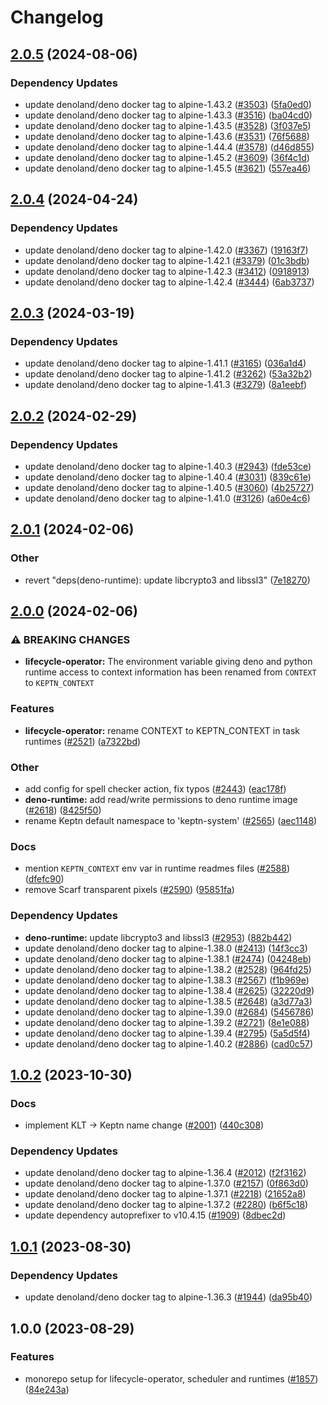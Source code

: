 # Changelog

## [2.0.5](https://github.com/keptn/lifecycle-toolkit/compare/deno-runtime-v2.0.4...deno-runtime-v2.0.5) (2024-08-06)


### Dependency Updates

* update denoland/deno docker tag to alpine-1.43.2 ([#3503](https://github.com/keptn/lifecycle-toolkit/issues/3503)) ([5fa0ed0](https://github.com/keptn/lifecycle-toolkit/commit/5fa0ed00d74d0b12844180de604c4e84b90bc1e4))
* update denoland/deno docker tag to alpine-1.43.3 ([#3516](https://github.com/keptn/lifecycle-toolkit/issues/3516)) ([ba04cd0](https://github.com/keptn/lifecycle-toolkit/commit/ba04cd0324704b23ead0d2cb26566d3c9b1f887c))
* update denoland/deno docker tag to alpine-1.43.5 ([#3528](https://github.com/keptn/lifecycle-toolkit/issues/3528)) ([3f037e5](https://github.com/keptn/lifecycle-toolkit/commit/3f037e5db9cb651cf0066af546ea4e0dbe5edb6f))
* update denoland/deno docker tag to alpine-1.43.6 ([#3531](https://github.com/keptn/lifecycle-toolkit/issues/3531)) ([76f5688](https://github.com/keptn/lifecycle-toolkit/commit/76f5688ba070c5f612211607dcba0ed2b6bcdf49))
* update denoland/deno docker tag to alpine-1.44.4 ([#3578](https://github.com/keptn/lifecycle-toolkit/issues/3578)) ([d46d855](https://github.com/keptn/lifecycle-toolkit/commit/d46d855d7ca716bf32c28e8ad9b9d16281a82222))
* update denoland/deno docker tag to alpine-1.45.2 ([#3609](https://github.com/keptn/lifecycle-toolkit/issues/3609)) ([36f4c1d](https://github.com/keptn/lifecycle-toolkit/commit/36f4c1d594e348a30647e76e8ed857f05a77ee6f))
* update denoland/deno docker tag to alpine-1.45.5 ([#3621](https://github.com/keptn/lifecycle-toolkit/issues/3621)) ([557ea46](https://github.com/keptn/lifecycle-toolkit/commit/557ea4682ecd350857afa0a6b78e00ea28151635))

## [2.0.4](https://github.com/keptn/lifecycle-toolkit/compare/deno-runtime-v2.0.3...deno-runtime-v2.0.4) (2024-04-24)


### Dependency Updates

* update denoland/deno docker tag to alpine-1.42.0 ([#3367](https://github.com/keptn/lifecycle-toolkit/issues/3367)) ([19163f7](https://github.com/keptn/lifecycle-toolkit/commit/19163f7f1315c24e6dffd01c59a4bf6da25f5318))
* update denoland/deno docker tag to alpine-1.42.1 ([#3379](https://github.com/keptn/lifecycle-toolkit/issues/3379)) ([01c3bdb](https://github.com/keptn/lifecycle-toolkit/commit/01c3bdb4e8e50bc5475ccb945d6ce866060defbb))
* update denoland/deno docker tag to alpine-1.42.3 ([#3412](https://github.com/keptn/lifecycle-toolkit/issues/3412)) ([0918913](https://github.com/keptn/lifecycle-toolkit/commit/09189130ff002cadbf4652bc8f094defa31eb58d))
* update denoland/deno docker tag to alpine-1.42.4 ([#3444](https://github.com/keptn/lifecycle-toolkit/issues/3444)) ([6ab3737](https://github.com/keptn/lifecycle-toolkit/commit/6ab3737e5a00dc0c4893dba18436cee24e7db115))

## [2.0.3](https://github.com/keptn/lifecycle-toolkit/compare/deno-runtime-v2.0.2...deno-runtime-v2.0.3) (2024-03-19)


### Dependency Updates

* update denoland/deno docker tag to alpine-1.41.1 ([#3165](https://github.com/keptn/lifecycle-toolkit/issues/3165)) ([036a1d4](https://github.com/keptn/lifecycle-toolkit/commit/036a1d45e1b851bd9b2a55648f95c47367638d30))
* update denoland/deno docker tag to alpine-1.41.2 ([#3262](https://github.com/keptn/lifecycle-toolkit/issues/3262)) ([53a32b2](https://github.com/keptn/lifecycle-toolkit/commit/53a32b2d65cacec787ffe653b81df68d87fd70d4))
* update denoland/deno docker tag to alpine-1.41.3 ([#3279](https://github.com/keptn/lifecycle-toolkit/issues/3279)) ([8a1eebf](https://github.com/keptn/lifecycle-toolkit/commit/8a1eebf2242118f3e582605494b0fd917641dda6))

## [2.0.2](https://github.com/keptn/lifecycle-toolkit/compare/deno-runtime-v2.0.1...deno-runtime-v2.0.2) (2024-02-29)


### Dependency Updates

* update denoland/deno docker tag to alpine-1.40.3 ([#2943](https://github.com/keptn/lifecycle-toolkit/issues/2943)) ([fde53ce](https://github.com/keptn/lifecycle-toolkit/commit/fde53ce523438fc6b040d9df7951aa1ec04a82f4))
* update denoland/deno docker tag to alpine-1.40.4 ([#3031](https://github.com/keptn/lifecycle-toolkit/issues/3031)) ([839c61e](https://github.com/keptn/lifecycle-toolkit/commit/839c61ec6a34b9b2a44f65cc2f0231c38f1d6f30))
* update denoland/deno docker tag to alpine-1.40.5 ([#3060](https://github.com/keptn/lifecycle-toolkit/issues/3060)) ([4b25727](https://github.com/keptn/lifecycle-toolkit/commit/4b25727e1a75e99f3b3b709aeeb3c49e5845c0b3))
* update denoland/deno docker tag to alpine-1.41.0 ([#3126](https://github.com/keptn/lifecycle-toolkit/issues/3126)) ([a60e4c6](https://github.com/keptn/lifecycle-toolkit/commit/a60e4c6da63f36ac06cbdaf4994bbae8c062ac18))

## [2.0.1](https://github.com/keptn/lifecycle-toolkit/compare/deno-runtime-v2.0.0...deno-runtime-v2.0.1) (2024-02-06)


### Other

* revert "deps(deno-runtime): update libcrypto3 and libssl3" ([7e18270](https://github.com/keptn/lifecycle-toolkit/commit/7e1827088848dc486afb007c354155d2f9a5ed5c))

## [2.0.0](https://github.com/keptn/lifecycle-toolkit/compare/deno-runtime-v1.0.2...deno-runtime-v2.0.0) (2024-02-06)


### ⚠ BREAKING CHANGES

* **lifecycle-operator:** The environment variable giving deno and python runtime access to context information has been renamed from `CONTEXT` to `KEPTN_CONTEXT`

### Features

* **lifecycle-operator:** rename CONTEXT to KEPTN_CONTEXT in task runtimes ([#2521](https://github.com/keptn/lifecycle-toolkit/issues/2521)) ([a7322bd](https://github.com/keptn/lifecycle-toolkit/commit/a7322bd9266fa1589d77b06675d70d1a9e6c29ac))


### Other

* add config for spell checker action, fix typos ([#2443](https://github.com/keptn/lifecycle-toolkit/issues/2443)) ([eac178f](https://github.com/keptn/lifecycle-toolkit/commit/eac178f650962208449553086d54d26d27fa4da3))
* **deno-runtime:** add read/write permissions to deno runtime image ([#2618](https://github.com/keptn/lifecycle-toolkit/issues/2618)) ([8425f50](https://github.com/keptn/lifecycle-toolkit/commit/8425f50bf745282e78ed0bba7300810d82bd84c9))
* rename Keptn default namespace to 'keptn-system' ([#2565](https://github.com/keptn/lifecycle-toolkit/issues/2565)) ([aec1148](https://github.com/keptn/lifecycle-toolkit/commit/aec11489451ab1b0bcd69a6b90b0d45f69c5df7c))


### Docs

* mention `KEPTN_CONTEXT` env var in runtime readmes files ([#2588](https://github.com/keptn/lifecycle-toolkit/issues/2588)) ([dfefc90](https://github.com/keptn/lifecycle-toolkit/commit/dfefc90e9e5075ef130e3962b1ded983b2b213f4))
* remove Scarf transparent pixels ([#2590](https://github.com/keptn/lifecycle-toolkit/issues/2590)) ([95851fa](https://github.com/keptn/lifecycle-toolkit/commit/95851fa52cb3a6565a4b52ae0e8b00dcc9861a3b))


### Dependency Updates

* **deno-runtime:** update libcrypto3 and libssl3 ([#2953](https://github.com/keptn/lifecycle-toolkit/issues/2953)) ([882b442](https://github.com/keptn/lifecycle-toolkit/commit/882b44222fee306704674a91875ffdf1ccc7a3af))
* update denoland/deno docker tag to alpine-1.38.0 ([#2413](https://github.com/keptn/lifecycle-toolkit/issues/2413)) ([14f3cc3](https://github.com/keptn/lifecycle-toolkit/commit/14f3cc3b191403b759909f7433596aa3713a095e))
* update denoland/deno docker tag to alpine-1.38.1 ([#2474](https://github.com/keptn/lifecycle-toolkit/issues/2474)) ([04248eb](https://github.com/keptn/lifecycle-toolkit/commit/04248eb7a7d7307334733834d680670e6f006b53))
* update denoland/deno docker tag to alpine-1.38.2 ([#2528](https://github.com/keptn/lifecycle-toolkit/issues/2528)) ([964fd25](https://github.com/keptn/lifecycle-toolkit/commit/964fd259c5e56652d87af32b83cceec7cae77cac))
* update denoland/deno docker tag to alpine-1.38.3 ([#2567](https://github.com/keptn/lifecycle-toolkit/issues/2567)) ([f1b969e](https://github.com/keptn/lifecycle-toolkit/commit/f1b969e66b64c03dfe70ae4960daa78246e26a61))
* update denoland/deno docker tag to alpine-1.38.4 ([#2625](https://github.com/keptn/lifecycle-toolkit/issues/2625)) ([32220d9](https://github.com/keptn/lifecycle-toolkit/commit/32220d90fd6a4bc645965c8ebc26f8580c643a16))
* update denoland/deno docker tag to alpine-1.38.5 ([#2648](https://github.com/keptn/lifecycle-toolkit/issues/2648)) ([a3d77a3](https://github.com/keptn/lifecycle-toolkit/commit/a3d77a377dc7869655b901c697ee62c3e7ae86e3))
* update denoland/deno docker tag to alpine-1.39.0 ([#2684](https://github.com/keptn/lifecycle-toolkit/issues/2684)) ([5456786](https://github.com/keptn/lifecycle-toolkit/commit/5456786ed7128766016b065e262fad1a4a4f3ee6))
* update denoland/deno docker tag to alpine-1.39.2 ([#2721](https://github.com/keptn/lifecycle-toolkit/issues/2721)) ([8e1e088](https://github.com/keptn/lifecycle-toolkit/commit/8e1e088ba31de2444a306be5750fa5972e224b28))
* update denoland/deno docker tag to alpine-1.39.4 ([#2795](https://github.com/keptn/lifecycle-toolkit/issues/2795)) ([5a5d5f4](https://github.com/keptn/lifecycle-toolkit/commit/5a5d5f4fc05e5f10f069db71137751a59febcb20))
* update denoland/deno docker tag to alpine-1.40.2 ([#2886](https://github.com/keptn/lifecycle-toolkit/issues/2886)) ([cad0c57](https://github.com/keptn/lifecycle-toolkit/commit/cad0c578950fc6dbd0102764508a05d2a86d749f))

## [1.0.2](https://github.com/keptn/lifecycle-toolkit/compare/deno-runtime-v1.0.1...deno-runtime-v1.0.2) (2023-10-30)


### Docs

* implement KLT -&gt; Keptn name change ([#2001](https://github.com/keptn/lifecycle-toolkit/issues/2001)) ([440c308](https://github.com/keptn/lifecycle-toolkit/commit/440c3082e5400f89d791724651984ba2bc0a4724))


### Dependency Updates

* update denoland/deno docker tag to alpine-1.36.4 ([#2012](https://github.com/keptn/lifecycle-toolkit/issues/2012)) ([f2f3162](https://github.com/keptn/lifecycle-toolkit/commit/f2f316271d86209da124ea3554fa2e821d79e953))
* update denoland/deno docker tag to alpine-1.37.0 ([#2157](https://github.com/keptn/lifecycle-toolkit/issues/2157)) ([0f863d0](https://github.com/keptn/lifecycle-toolkit/commit/0f863d03c46a16ee7e105335ae610f3c4776d4f8))
* update denoland/deno docker tag to alpine-1.37.1 ([#2218](https://github.com/keptn/lifecycle-toolkit/issues/2218)) ([21652a8](https://github.com/keptn/lifecycle-toolkit/commit/21652a8bf5a10eae55d4c1fd81e270ee581eb4a1))
* update denoland/deno docker tag to alpine-1.37.2 ([#2280](https://github.com/keptn/lifecycle-toolkit/issues/2280)) ([b6f5c18](https://github.com/keptn/lifecycle-toolkit/commit/b6f5c184bf5dccc26003e63ba11edce80f10eb66))
* update dependency autoprefixer to v10.4.15 ([#1909](https://github.com/keptn/lifecycle-toolkit/issues/1909)) ([8dbec2d](https://github.com/keptn/lifecycle-toolkit/commit/8dbec2d6116fb20bac86162aaea2b75c24eb96be))

## [1.0.1](https://github.com/keptn/lifecycle-toolkit/compare/deno-runtime-v1.0.0...deno-runtime-v1.0.1) (2023-08-30)


### Dependency Updates

* update denoland/deno docker tag to alpine-1.36.3 ([#1944](https://github.com/keptn/lifecycle-toolkit/issues/1944)) ([da95b40](https://github.com/keptn/lifecycle-toolkit/commit/da95b4025775b399084b2937b4ea0c0c360ec86c))

## 1.0.0 (2023-08-29)


### Features

* monorepo setup for lifecycle-operator, scheduler and runtimes ([#1857](https://github.com/keptn/lifecycle-toolkit/issues/1857)) ([84e243a](https://github.com/keptn/lifecycle-toolkit/commit/84e243a213ffba86eddd51ccc4bf4dbd61140069))
